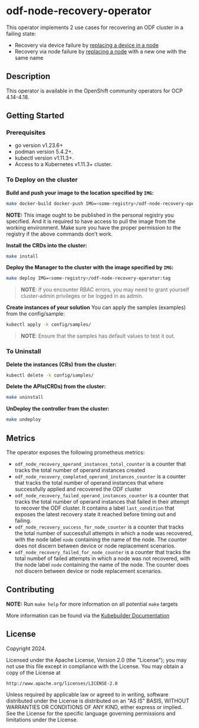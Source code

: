 # odf-node-recovery-operator
This operator implements 2 use cases for recovering an ODF cluster in a failing state:
* Recovery via device failure by [replacing a device in a node](https://docs.redhat.com/en/documentation/red_hat_openshift_data_foundation/4.16/html-single/replacing_devices/index#preface-replacing-devices)
* Recovery via node failure by [replacing a node](https://docs.redhat.com/en/documentation/red_hat_openshift_data_foundation/4.14/html-single/replacing_nodes/index#replacing-an-operational-node-using-local-storage-devices_bm-upi-operational)
 with a new one with the same name
## Description
This operator is available in the OpenShift community operators for OCP 4.14-4.18.

## Getting Started

### Prerequisites
- go version v1.23.6+
- podman version 5.4.2+.
- kubectl version v1.11.3+.
- Access to a Kubernetes v1.11.3+ cluster.

### To Deploy on the cluster
**Build and push your image to the location specified by `IMG`:**

```sh
make docker-build docker-push IMG=<some-registry>/odf-node-recovery-operator:tag
```

**NOTE:** This image ought to be published in the personal registry you specified.
And it is required to have access to pull the image from the working environment.
Make sure you have the proper permission to the registry if the above commands don’t work.

**Install the CRDs into the cluster:**

```sh
make install
```

**Deploy the Manager to the cluster with the image specified by `IMG`:**

```sh
make deploy IMG=<some-registry>/odf-node-recovery-operator:tag
```

> **NOTE**: If you encounter RBAC errors, you may need to grant yourself cluster-admin
privileges or be logged in as admin.

**Create instances of your solution**
You can apply the samples (examples) from the config/sample:

```sh
kubectl apply -k config/samples/
```

>**NOTE**: Ensure that the samples has default values to test it out.

### To Uninstall
**Delete the instances (CRs) from the cluster:**

```sh
kubectl delete -k config/samples/
```

**Delete the APIs(CRDs) from the cluster:**

```sh
make uninstall
```

**UnDeploy the controller from the cluster:**

```sh
make undeploy
```

## Metrics

The operator exposes the following prometheus metrics:
* `odf_node_recovery_operand_instances_total_counter` is a counter that tracks the total number of operand instances created
* `odf_node_recovery_completed_operand_instances_counter` is a counter that tracks the total number of operand instances that where successfully applied and recovered the ODF cluster
* `odf_node_recovery_failed_operand_instances_counter` is a counter that tracks the total number of operand instances that failed in their attempt to recover the ODF cluster. It contains a label `last_condition` that exposes the latest recovery state it reached before timing out and failing.
* `odf_node_recovery_success_for_node_counter` is a counter that tracks the total number of successfull attempts in which a node was recovered, with the node label `node` containing the name of the node. The counter does not discern between device or node replacement scenarios.
* `odf_node_recovery_failed_for_node_counter` is a counter that tracks the total numbef of failed attempts in which a node was not recovered, with the node label `node` containing the name of the node. The counter does not discern between device or node replacement scenarios.

## Contributing

**NOTE:** Run `make help` for more information on all potential `make` targets

More information can be found via the [Kubebuilder Documentation](https://book.kubebuilder.io/introduction.html)

## License

Copyright 2024.

Licensed under the Apache License, Version 2.0 (the "License");
you may not use this file except in compliance with the License.
You may obtain a copy of the License at

    http://www.apache.org/licenses/LICENSE-2.0

Unless required by applicable law or agreed to in writing, software
distributed under the License is distributed on an "AS IS" BASIS,
WITHOUT WARRANTIES OR CONDITIONS OF ANY KIND, either express or implied.
See the License for the specific language governing permissions and
limitations under the License.

